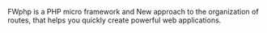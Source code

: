 FWphp is a PHP micro framework and New approach to the organization of routes, that helps you quickly create powerful web applications.
